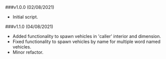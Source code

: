 ###v1.0.0 (02/08/2021)
- Initial script.

###v1.1.0 (04/08/2021)
- Added functionality to spawn vehicles in 'caller' interior and dimension.
- Fixed functionality to spawn vehicles by name for multiple word named vehicles.
- Minor refactor.